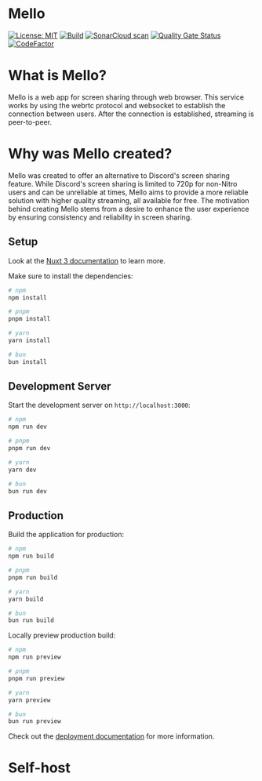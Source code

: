 # Mello

[![License: MIT](https://img.shields.io/badge/License-MIT-yellow.svg)](https://opensource.org/licenses/MIT)
[![Build](https://github.com/bnlabs/mello/actions/workflows/build.yml/badge.svg)](https://github.com/bnlabs/mello/actions/workflows/build.yml)
[![SonarCloud scan](https://github.com/bnlabs/mello/actions/workflows/sonarcloud.yaml/badge.svg)](https://github.com/bnlabs/mello/actions/workflows/sonarcloud.yaml)
[![Quality Gate Status](https://sonarcloud.io/api/project_badges/measure?project=bnlabs_mello&metric=alert_status)](https://sonarcloud.io/summary/new_code?id=bnlabs_mello)
[![CodeFactor](https://www.codefactor.io/repository/github/bnlabs/mello/badge)](https://www.codefactor.io/repository/github/bnlabs/mello)

# What is Mello?

Mello is a web app for screen sharing through web browser.
This service works by using the webrtc protocol and websocket to establish the connection between users. After the connection is established, streaming is peer-to-peer.

# Why was Mello created?

Mello was created to offer an alternative to Discord's screen sharing feature. While Discord's screen sharing is limited to 720p for non-Nitro users and can be unreliable at times, Mello aims to provide a more reliable solution with higher quality streaming, all available for free. The motivation behind creating Mello stems from a desire to enhance the user experience by ensuring consistency and reliability in screen sharing.

## Setup

Look at the [Nuxt 3 documentation](https://nuxt.com/docs/getting-started/introduction) to learn more.

Make sure to install the dependencies:

```bash
# npm
npm install

# pnpm
pnpm install

# yarn
yarn install

# bun
bun install
```

## Development Server

Start the development server on `http://localhost:3000`:

```bash
# npm
npm run dev

# pnpm
pnpm run dev

# yarn
yarn dev

# bun
bun run dev
```

## Production

Build the application for production:

```bash
# npm
npm run build

# pnpm
pnpm run build

# yarn
yarn build

# bun
bun run build
```

Locally preview production build:

```bash
# npm
npm run preview

# pnpm
pnpm run preview

# yarn
yarn preview

# bun
bun run preview
```

Check out the [deployment documentation](https://nuxt.com/docs/getting-started/deployment) for more information.

# Self-host
